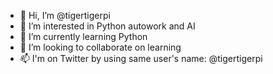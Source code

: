 - 👋 Hi, I’m @tigertigerpi
- 👀 I’m interested in Python autowork and AI
- 🌱 I’m currently learning Python
- 💞️ I’m looking to collaborate on learning 
- 📫 I'm on Twitter by using same user's name: @tigertigerpi

<!---
tigertigerpi/tigertigerpi is a ✨ special ✨ repository because its `README.md` (this file) appears on your GitHub profile.
You can click the Preview link to take a look at your changes.
--->
